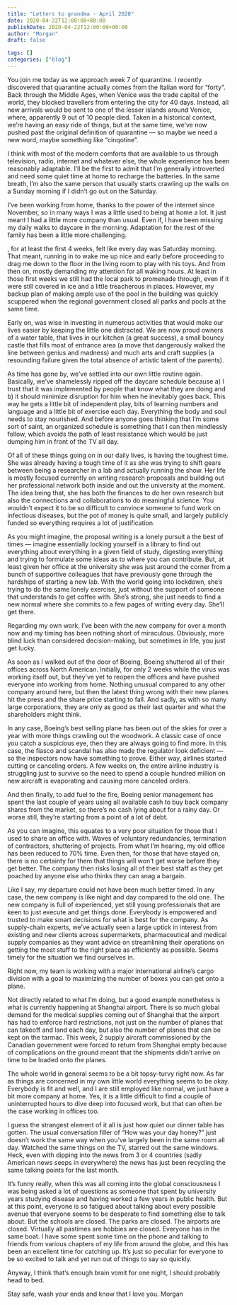 ```yaml
---
title: "Letters to grandma - April 2020"
date: 2020-04-22T12:00:00+00:00
publishDate: 2020-04-22T12:00:00+00:00
author: "Morgan"
draft: false

tags: []
categories: ["blog"]
---
```


You join me today as we approach week 7 of quarantine. I recently discovered that quarantine actually comes from the Italian word for “forty”. Back through the Middle Ages, when Venice was the trade capital of the world, they blocked travellers from entering the city for 40 days. Instead, all new arrivals would be sent to one of the lesser islands around Venice, where, apparently 9 out of 10 people died. Taken in a historical context, we’re having an easy ride of things, but at the same time, we’ve now pushed past the original definition of quarantine — so maybe we need a new word, maybe something like “cinqotine”.

I think with most of the modern comforts that are available to us through television, radio, internet and whatever else, the whole experience has been reasonably adaptable. I’ll be the first to admit that I’m generally introverted and need some quiet time at home to recharge the batteries. In the same breath, I’m also the same person that usually starts crawling up the walls on a Sunday morning if I didn’t go out on the Saturday.

I’ve been working from home, thanks to the power of the internet since November, so in many ways I was a little used to being at home a lot. It just meant I had a little more company than usual. Even if, I have been missing my daily walks to daycare in the morning. Adaptation for the rest of the family has been a little more challenging.

<The eldest>, for at least the first 4 weeks, felt like every day was Saturday morning. That meant, running in to wake me up nice and early before proceeding to drag me down to the floor in the living room to play with his toys. And from then on, mostly demanding my attention for all waking hours. At least in those first weeks we still had the local park to promenade through, even if it were still covered in ice and a little treacherous in places. However, my backup plan of making ample use of the pool in the building was quickly scuppered when the regional government closed all parks and pools at the same time.

Early on, <wifey> was wise in investing in numerous activities that would make our lives easier by keeping the little one distracted. We are now proud owners of a water table, that lives in our kitchen (a great success), a small bouncy castle that fills most of entrance area (a move that dangerously walked the line between genius and madness) and much arts and craft supplies (a resounding failure given the total absence of artistic talent of the parents).

As time has gone by, we’ve settled into our own little routine again. Basically, we’ve shamelessly ripped off the daycare schedule because a) I trust that it was implemented by people that know what they are doing and b) it should minimize disruption for him when he inevitably goes back. This way he gets a little bit of independent play, bits of learning numbers and language and a little bit of exercise each day. Everything the body and soul needs to stay nourished. And before anyone goes thinking that I’m some sort of saint,  an organized schedule is something that I can then mindlessly follow, which avoids the path of least resistance which would be just dumping him in front of the TV all day.

Of all of these things going on in our daily lives, <wifey> is having the toughest time. She was already having a tough time of it as she was trying to shift gears between being a researcher in a lab and actually running the show. Her life is mostly focused currently on writing research proposals and building out her professional network both inside and out the university at the moment. The idea being that, she has both the finances to do her own research but also the connections and collaborations to do meaningful science. You wouldn’t expect it to be so difficult to convince someone to fund work on infectious diseases, but the pot of money is quite small, and largely publicly funded so everything requires a lot of justification.

As you might imagine, the proposal writing is a lonely pursuit a the best of times — imagine essentially locking yourself in a library to find out everything about everything in a given field of study, digesting everything and trying to formulate some ideas as to where you can contribute. But, at least given her office at the university she was just around the corner from a bunch of supportive colleagues that have previously gone through the hardships of starting a new lab. With the world going into lockdown, she’s trying to do the same lonely exercise, just without the support of someone that understands to get coffee with. She’s strong, she just needs to find a new normal where she commits to a few pages of writing every day. She’ll get there.

Regarding my own work, I’ve been with the new company for over a month now and my timing has been nothing short of miraculous. Obviously, more blind luck than considered decision-making, but sometimes in life, you just get lucky.

As soon as I walked out of the door of Boeing, Boeing shuttered all of their offices across North American. Initially, for only 2 weeks while the virus was working itself out, but they’ve yet to reopen the offices and have pushed everyone into working from home. Nothing unusual compared to any other company around here, but then the latest thing wrong with their new planes hit the press and the share price starting to fall. And sadly, as with so many large corporations, they are only as good as their last quarter and what the shareholders might think.

In any case, Boeing’s best selling plane has been out of the skies for over a year with more things crawling out the woodwork.  A classic case of once you catch a suspicious eye, then they are always going to find more. In this case, the fiasco and scandal has also made the regulator look deficient — so the inspectors now have something to prove. Either way, airlines started cutting or canceling orders. A few weeks on, the entire airline industry is struggling just to survive so the need to spend a couple hundred million on new aircraft is evaporating and causing more canceled orders.

And then finally, to add fuel to the fire, Boeing senior management has spent the last couple of years using all available cash to buy back company shares from the market, so there’s no cash lying about for a rainy day. Or worse still, they’re starting from a point of a lot of debt.

As you can imagine, this equates to a very poor situation for those that I used to share an office with. Waves of voluntary redundancies, termination of contractors, shuttering of projects. From what I’m hearing, my old office has been reduced to 70% time. Even then, for those that have stayed on, there is no certainty for them that things will won’t get worse before they get better. The company then risks losing all of their best staff as they get poached by anyone else who thinks they can snag a bargain.

Like I say, my departure could not have been much better timed. In any case, the new company is like night and day compared to the old one. The new company is full of experienced, yet still young professionals that are keen to just execute and get things done. Everybody is empowered and trusted to make smart decisions for what is best for the company. As supply-chain experts, we’ve actually seen a large uptick in interest from existing and new clients across supermarkets, pharmaceutical and medical supply companies as they want advice on streamlining their operations on getting the most stuff to the right place as efficiently as possible. Seems timely for the situation we find ourselves in.

Right now, my team is working with a major international airline’s cargo division with a goal to maximizing the number of boxes you can get onto a plane.

Not directly related to what I’m doing, but a good example nonetheless is what is currently happening at Shanghai airport. There is so much global demand for the medical supplies coming out of Shanghai that the airport has had to enforce hard restrictions, not just on the number of planes that can takeoff and land each day, but also the number of planes that can be kept on the tarmac. This week, 2 supply aircraft commissioned by the Canadian government were forced to return from Shanghai empty because of complications on the ground meant that the shipments didn’t arrive on time to be loaded onto the planes.

The whole world in general seems to be a bit topsy-turvy right now. As far as things are concerned in my own little world everything seems to be okay. Everybody is fit and well, <wifey> and I are still employed like normal, we just have a bit more company at home. Yes, it is a little difficult to find a couple of uninterrupted hours to dive deep into focused work, but that can often be the case working in offices too.

I guess the strangest element of it all is just how quiet our dinner table has gotten. The usual conversation filler of “How was your day honey?” just doesn’t work the same way when you’ve largely been in the same room all day. Watched the same things on the TV, starred out the same windows. Heck, even with dipping into the news from 3 or 4 countries (sadly American news seeps in everywhere) the news has just been recycling the same talking points for the last month.

It’s funny really, when this was all coming into the global consciousness I was being asked a lot of questions as someone that spent by university years studying disease and having worked a few years in public health. But at this point, everyone is so fatigued about talking about every possible avenue that everyone seems to be desperate to find something else to talk about. But the schools are closed. The parks are closed. The airports are closed. Virtually all pastimes are hobbies are closed. Everyone has in the same boat. I have some spent some time on the phone and talking to friends from various chapters of my life from around the globe, and this has been an excellent time for catching up. It’s just so peculiar for everyone to be so excited to talk and yet run out of things to say so quickly.

Anyway, I think that’s enough brain vomit for one night, I should probably head to bed.

Stay safe, wash your ends and know that I love you.
Morgan
